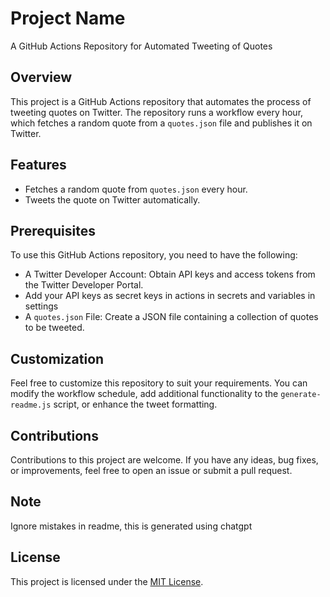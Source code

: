 # Project Name

A GitHub Actions Repository for Automated Tweeting of Quotes

## Overview

This project is a GitHub Actions repository that automates the process of tweeting quotes on Twitter. The repository runs a workflow every hour, which fetches a random quote from a `quotes.json` file and publishes it on Twitter.

## Features

- Fetches a random quote from `quotes.json` every hour.
- Tweets the quote on Twitter automatically.

## Prerequisites

To use this GitHub Actions repository, you need to have the following:

- A Twitter Developer Account: Obtain API keys and access tokens from the Twitter Developer Portal.
- Add your API keys as secret keys in actions in secrets and variables in settings
- A `quotes.json` File: Create a JSON file containing a collection of quotes to be tweeted.

## Customization

Feel free to customize this repository to suit your requirements. You can modify the workflow schedule, add additional functionality to the `generate-readme.js` script, or enhance the tweet formatting.

## Contributions

Contributions to this project are welcome. If you have any ideas, bug fixes, or improvements, feel free to open an issue or submit a pull request.

## Note

Ignore mistakes in readme, this is generated using chatgpt

## License

This project is licensed under the [MIT License](LICENSE).

